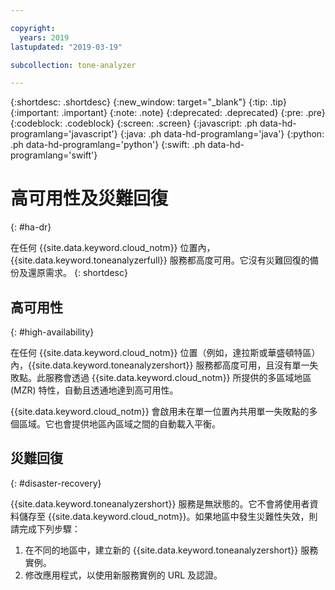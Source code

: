 ```yaml
---

copyright:
  years: 2019
lastupdated: "2019-03-19"

subcollection: tone-analyzer

---
```


{:shortdesc: .shortdesc}
{:new_window: target="_blank"}
{:tip: .tip}
{:important: .important}
{:note: .note}
{:deprecated: .deprecated}
{:pre: .pre}
{:codeblock: .codeblock}
{:screen: .screen}
{:javascript: .ph data-hd-programlang='javascript'}
{:java: .ph data-hd-programlang='java'}
{:python: .ph data-hd-programlang='python'}
{:swift: .ph data-hd-programlang='swift'}

# 高可用性及災難回復
{: #ha-dr}

在任何 {{site.data.keyword.cloud_notm}} 位置內，{{site.data.keyword.toneanalyzerfull}} 服務都高度可用。它沒有災難回復的備份及還原需求。
{: shortdesc}

## 高可用性
{: #high-availability}

在任何 {{site.data.keyword.cloud_notm}} 位置（例如，達拉斯或華盛頓特區）內，{{site.data.keyword.toneanalyzershort}} 服務都高度可用，且沒有單一失敗點。此服務會透過 {{site.data.keyword.cloud_notm}} 所提供的多區域地區 (MZR) 特性，自動且透通地達到高可用性。

{{site.data.keyword.cloud_notm}} 會啟用未在單一位置內共用單一失敗點的多個區域。它也會提供地區內區域之間的自動載入平衡。

## 災難回復
{: #disaster-recovery}

{{site.data.keyword.toneanalyzershort}} 服務是無狀態的。它不會將使用者資料儲存至 {{site.data.keyword.cloud_notm}}。如果地區中發生災難性失效，則請完成下列步驟：

1.  在不同的地區中，建立新的 {{site.data.keyword.toneanalyzershort}} 服務實例。
1.  修改應用程式，以使用新服務實例的 URL 及認證。
